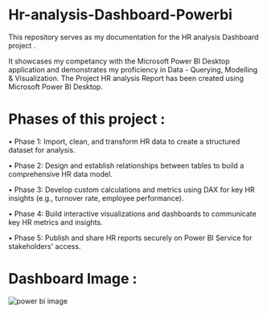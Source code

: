 # Hr-analysis-Dashboard-Powerbi

This repository serves as my documentation for the HR analysis Dashboard project .

 It showcases my competancy with the Microsoft Power BI Desktop application and demonstrates my proficiency in Data - Querying, Modelling & Visualization. The Project HR analysis Report has been created using Microsoft Power BI Desktop. 

# Phases of this project :

•	Phase 1: Import, clean, and transform HR data to create a structured dataset for analysis.

•	Phase 2: Design and establish relationships between tables to build a comprehensive HR data model.

•	Phase 3: Develop custom calculations and metrics using DAX for key HR insights (e.g., turnover rate, employee performance).

•	Phase 4: Build interactive visualizations and dashboards to communicate key HR metrics and insights.

•	Phase 5: Publish and share HR reports securely on Power BI Service for stakeholders' access.

# Dashboard Image :

![power bi image](https://github.com/user-attachments/assets/b5c1c754-b1f0-4f78-be81-9595055cef8c)

